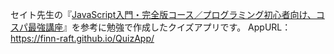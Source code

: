 セイト先生の『[JavaScript入門・完全版コース／プログラミング初心者向け、コスパ最強講座](https://youtu.be/fAluwAmHrws)』を参考に勉強で作成したクイズアプリです。
AppURL：https://finn-raft.github.io/QuizApp/